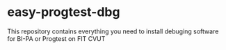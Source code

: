# easy-progtest-dbg
This repository contains everything you need to install debuging software for BI-PA or Progtest on FIT CVUT
